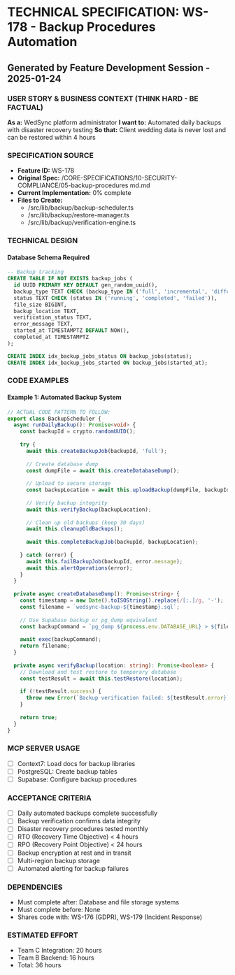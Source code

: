 # TECHNICAL SPECIFICATION: WS-178 - Backup Procedures Automation
## Generated by Feature Development Session - 2025-01-24

### USER STORY & BUSINESS CONTEXT (THINK HARD - BE FACTUAL)
**As a:** WedSync platform administrator
**I want to:** Automated daily backups with disaster recovery testing
**So that:** Client wedding data is never lost and can be restored within 4 hours

### SPECIFICATION SOURCE
- **Feature ID:** WS-178
- **Original Spec:** /CORE-SPECIFICATIONS/10-SECURITY-COMPLIANCE/05-backup-procedures md.md
- **Current Implementation:** 0% complete
- **Files to Create:**
  - /src/lib/backup/backup-scheduler.ts
  - /src/lib/backup/restore-manager.ts
  - /src/lib/backup/verification-engine.ts

### TECHNICAL DESIGN

#### Database Schema Required
```sql
-- Backup tracking
CREATE TABLE IF NOT EXISTS backup_jobs (
  id UUID PRIMARY KEY DEFAULT gen_random_uuid(),
  backup_type TEXT CHECK (backup_type IN ('full', 'incremental', 'differential')),
  status TEXT CHECK (status IN ('running', 'completed', 'failed')),
  file_size BIGINT,
  backup_location TEXT,
  verification_status TEXT,
  error_message TEXT,
  started_at TIMESTAMPTZ DEFAULT NOW(),
  completed_at TIMESTAMPTZ
);

CREATE INDEX idx_backup_jobs_status ON backup_jobs(status);
CREATE INDEX idx_backup_jobs_started ON backup_jobs(started_at);
```

### CODE EXAMPLES

#### Example 1: Automated Backup System
```typescript
// ACTUAL CODE PATTERN TO FOLLOW:
export class BackupScheduler {
  async runDailyBackup(): Promise<void> {
    const backupId = crypto.randomUUID();
    
    try {
      await this.createBackupJob(backupId, 'full');
      
      // Create database dump
      const dumpFile = await this.createDatabaseDump();
      
      // Upload to secure storage
      const backupLocation = await this.uploadBackup(dumpFile, backupId);
      
      // Verify backup integrity
      await this.verifyBackup(backupLocation);
      
      // Clean up old backups (keep 30 days)
      await this.cleanupOldBackups();
      
      await this.completeBackupJob(backupId, backupLocation);
      
    } catch (error) {
      await this.failBackupJob(backupId, error.message);
      await this.alertOperations(error);
    }
  }
  
  private async createDatabaseDump(): Promise<string> {
    const timestamp = new Date().toISOString().replace(/[:.]/g, '-');
    const filename = `wedsync-backup-${timestamp}.sql`;
    
    // Use Supabase backup or pg_dump equivalent
    const backupCommand = `pg_dump ${process.env.DATABASE_URL} > ${filename}`;
    
    await exec(backupCommand);
    return filename;
  }
  
  private async verifyBackup(location: string): Promise<boolean> {
    // Download and test restore to temporary database
    const testResult = await this.testRestore(location);
    
    if (!testResult.success) {
      throw new Error(`Backup verification failed: ${testResult.error}`);
    }
    
    return true;
  }
}
```

### MCP SERVER USAGE
- [ ] Context7: Load docs for backup libraries
- [ ] PostgreSQL: Create backup tables
- [ ] Supabase: Configure backup procedures

### ACCEPTANCE CRITERIA
- [ ] Daily automated backups complete successfully
- [ ] Backup verification confirms data integrity
- [ ] Disaster recovery procedures tested monthly  
- [ ] RTO (Recovery Time Objective) < 4 hours
- [ ] RPO (Recovery Point Objective) < 24 hours
- [ ] Backup encryption at rest and in transit
- [ ] Multi-region backup storage
- [ ] Automated alerting for backup failures

### DEPENDENCIES
- Must complete after: Database and file storage systems
- Must complete before: None
- Shares code with: WS-176 (GDPR), WS-179 (Incident Response)

### ESTIMATED EFFORT
- Team C Integration: 20 hours  
- Team B Backend: 16 hours
- Total: 36 hours